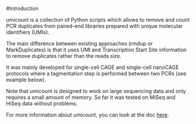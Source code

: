 #Introduction

umicount is a collection of Python scripts which allows to remove and count PCR duplicates from paired-end libraries
prepared with unique molecular identifiers (UMIs).

The main difference between existing approaches (rmdup or MarkDuplicates) is that it uses UMI and Transcription Start Site information to remove duplicates rather than the reads size.

It was mainly developed for single-cell CAGE and single-cell nanoCAGE protocols where a tagmentation step is performed
between two PCRs (see example below).

Note that umicount is designed to work on large sequencing data and only requires a small amount of memory. So far it was
tested on MiSeq and HiSeq data without problems.

For more information about umicount, you can look at the doc [here](http://umicount.readthedocs.org/en/latest/).
